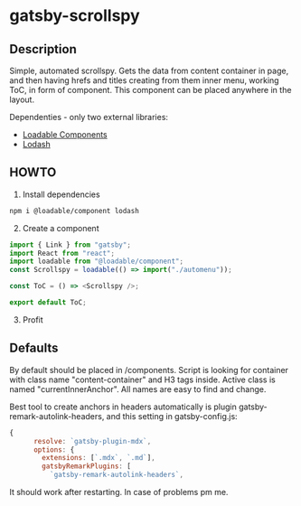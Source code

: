 # gatsby-scrollspy

## Description

Simple, automated scrollspy. Gets the data from content container in page, and then having hrefs and titles creating from them inner menu, working ToC, in form of component. This component can be placed anywhere in the layout.

Dependenties - only two external libraries:

- [Loadable Components](https://loadable-components.com)
- [Lodash](https://lodash.com)

## HOWTO

1. Install dependencies

```bash
npm i @loadable/component lodash
```

2. Create a component

```javascript
import { Link } from "gatsby";
import React from "react";
import loadable from "@loadable/component";
const Scrollspy = loadable(() => import("./automenu"));

const ToC = () => <Scrollspy />;

export default ToC;
```

3. Profit

## Defaults

By default should be placed in /components. Script is looking for container with class name "content-container" and H3 tags inside. Active class is named "currentInnerAnchor". All names are easy to find and change.

Best tool to create anchors in headers automatically is plugin gatsby-remark-autolink-headers, and this setting in gatsby-config.js:

```javascript
{
      resolve: `gatsby-plugin-mdx`,
      options: {
        extensions: [`.mdx`, `.md`],
        gatsbyRemarkPlugins: [
          `gatsby-remark-autolink-headers`,
```

It should work after restarting. In case of problems pm me.
